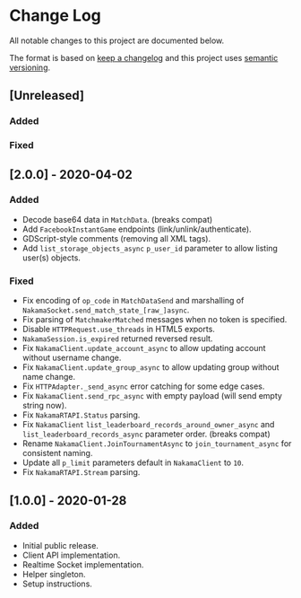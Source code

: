 # Change Log
All notable changes to this project are documented below.

The format is based on [keep a changelog](http://keepachangelog.com/) and this project uses [semantic versioning](http://semver.org/).

## [Unreleased]

### Added

### Fixed

## [2.0.0] - 2020-04-02

### Added

- Decode base64 data in `MatchData`. (breaks compat)
- Add `FacebookInstantGame` endpoints (link/unlink/authenticate).
- GDScript-style comments (removing all XML tags).
- Add `list_storage_objects_async` `p_user_id` parameter to allow listing user(s) objects.

### Fixed

- Fix encoding of `op_code` in `MatchDataSend` and marshalling of `NakamaSocket.send_match_state_[raw_]async`.
- Fix parsing of `MatchmakerMatched` messages when no token is specified.
- Disable `HTTPRequest.use_threads` in HTML5 exports.
- `NakamaSession.is_expired` returned reversed result.
- Fix `NakamaClient.update_account_async` to allow updating account without username change.
- Fix `NakamaClient.update_group_async` to allow updating group without name change.
- Fix `HTTPAdapter._send_async` error catching for some edge cases.
- Fix `NakamaClient.send_rpc_async` with empty payload (will send empty string now).
- Fix `NakamaRTAPI.Status` parsing.
- Fix `NakamaClient` `list_leaderboard_records_around_owner_async` and `list_leaderboard_records_async` parameter order. (breaks compat)
- Rename `NakamaClient.JoinTournamentAsync` to `join_tournament_async` for consistent naming.
- Update all `p_limit` parameters default in `NakamaClient` to `10`.
- Fix `NakamaRTAPI.Stream` parsing.

## [1.0.0] - 2020-01-28
### Added
- Initial public release.
- Client API implementation.
- Realtime Socket implementation.
- Helper singleton.
- Setup instructions.
